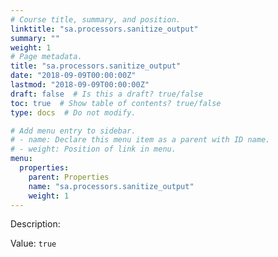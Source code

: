 ```yaml
---
# Course title, summary, and position.
linktitle: "sa.processors.sanitize_output"
summary: ""
weight: 1
# Page metadata.
title: "sa.processors.sanitize_output"
date: "2018-09-09T00:00:00Z"
lastmod: "2018-09-09T00:00:00Z"
draft: false  # Is this a draft? true/false
toc: true  # Show table of contents? true/false
type: docs  # Do not modify.

# Add menu entry to sidebar.
# - name: Declare this menu item as a parent with ID name.
# - weight: Position of link in menu.
menu:
  properties:
    parent: Properties
    name: "sa.processors.sanitize_output"
    weight: 1
---
```


Description: 


Value: `true`